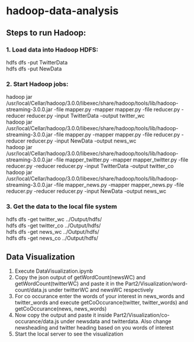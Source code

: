 # hadoop-data-analysis

## Steps to run Hadoop:

### 1. Load data into Hadoop HDFS:
hdfs dfs -put TwitterData <br>
hdfs dfs -put NewData <br>

### 2. Start Hadoop jobs:
hadoop jar /usr/local/Cellar/hadoop/3.0.0/libexec/share/hadoop/tools/lib/hadoop-streaming-3.0.0.jar -file mapper.py -mapper mapper.py -file reducer.py -reducer reducer.py -input TwitterData -output twitter_wc <br>
hadoop jar /usr/local/Cellar/hadoop/3.0.0/libexec/share/hadoop/tools/lib/hadoop-streaming-3.0.0.jar -file mapper.py -mapper mapper.py -file reducer.py -reducer reducer.py -input NewData -output news_wc <br>
hadoop jar /usr/local/Cellar/hadoop/3.0.0/libexec/share/hadoop/tools/lib/hadoop-streaming-3.0.0.jar -file mapper_twitter.py -mapper mapper_twitter.py -file reducer.py -reducer reducer.py -input TwitterData -output twitter_co <br>
hadoop jar /usr/local/Cellar/hadoop/3.0.0/libexec/share/hadoop/tools/lib/hadoop-streaming-3.0.0.jar -file mapper_news.py -mapper mapper_news.py -file reducer.py -reducer reducer.py -input NewData -output news_wc <br>

### 3. Get the data to the local file system
hdfs dfs -get twitter_wc ../Output/hdfs/ <br>
hdfs dfs -get twitter_co ../Output/hdfs/ <br>
hdfs dfs -get news_wc ../Output/hdfs/ <br>
hdfs dfs -get news_co ../Output/hdfs/ <br>

## Data Visualization

1. Execute DataVisualization.ipynb <br>
2. Copy the json output of getWordCount(newsWC) and getWordCount(twitterWC) and paste it in the Part2/Visualization/word-count/data.js under twitterWC and newsWC respectively <br>
3. For co occurance enter the words of your interest in news_words and twitter_words and execute getCoOccurance(twitter, twitter_words) and getCoOccurance(news, news_words) <br>
4. Now copy the output and paste it inside Part2/Visualization/co-occurance/data.js under newsdata and twitterdata. Also change newsheading and twitter heading based on you words of interest
5. Start the local server to see the visualization
